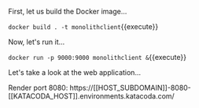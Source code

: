 First, let us build the Docker image...

`docker build . -t monolithclient`{{execute}}

Now, let's run it...

`docker run -p 9000:9000 monolithclient &`{{execute}}

Let's take a look at the web application...

Render port 8080: https://[[HOST_SUBDOMAIN]]-8080-[[KATACODA_HOST]].environments.katacoda.com/